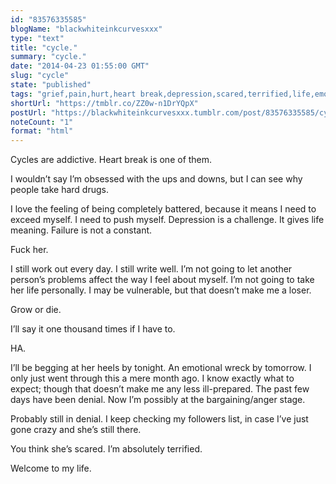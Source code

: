 ```yaml
---
id: "83576335585"
blogName: "blackwhiteinkcurvesxxx"
type: "text"
title: "cycle."
summary: "cycle."
date: "2014-04-23 01:55:00 GMT"
slug: "cycle"
state: "published"
tags: "grief,pain,hurt,heart break,depression,scared,terrified,life,emotionally insecure,vulnerable,addiction,drugs"
shortUrl: "https://tmblr.co/ZZ0w-n1DrYQpX"
postUrl: "https://blackwhiteinkcurvesxxx.tumblr.com/post/83576335585/cycle"
noteCount: "1"
format: "html"
---
```


Cycles are addictive. Heart break is one of them.

I wouldn’t say I’m obsessed with the ups and downs, but I can see why people take hard drugs.

I love the feeling of being completely battered, because it means I need to exceed myself. I need to push myself. Depression is a challenge. It gives life meaning. Failure is not a constant.

Fuck her.

I still work out every day. I still write well. I’m not going to let another person’s problems affect the way I feel about myself. I’m not going to take her life personally. I may be vulnerable, but that doesn’t make me a loser. 

Grow or die.

I’ll say it one thousand times if I have to.

HA.

I’ll be begging at her heels by tonight. An emotional wreck by tomorrow. I only just went through this a mere month ago. I know exactly what to expect; though that doesn’t make me any less ill-prepared. The past few days have been denial. Now I’m possibly at the bargaining/anger stage. 

Probably still in denial. I keep checking my followers list, in case I’ve just gone crazy and she’s still there.

You think she’s scared. I’m absolutely terrified.

Welcome to my life.